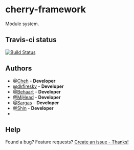 # cherry-framework
Module system.

## Travis-ci status
[![Build Status](https://travis-ci.org/CherryFramework/cherry-framework.svg?branch=master)](https://travis-ci.org/CherryFramework/cherry-framework)

## Authors

* [@Cheh](https://github.com/cheh) - **Developer**
* [@dkfiresky](https://github.com/dkfiresky) - **Developer**
* [@Behaart](https://github.com/MakhonkoDenis) - **Developer**
* [@MjHead](https://github.com/MjHead) - **Developer**
* [@Sargas](https://github.com/SargasTM) - **Developer**
* [@Shin](https://github.com/shinTM) - **Developer**
*

## Help
Found a bug? Feature requests? [Create an issue - Thanks!](https://github.com/CherryFramework/cherry-framework/issues/new)
